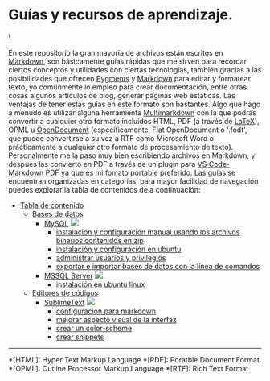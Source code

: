 # Guías y recursos de aprendizaje.

\


En este repositorio la gran mayoría de archivos están escritos en [Markdown](https://es.wikipedia.org/wiki/Markdown), son básicamente guías rápidas que me sirven para recordar ciertos conceptos y utilidades con ciertas tecnologías, también gracias a las posibilidades que ofrecen [Pygments](https://pygments.org) y [Markdown](https://es.wikipedia.org/wiki/Markdown) para editar y formatear texto, yo comúnmente lo empleo para crear documentación, entre otras cosas algunos artículos de blog, generar páginas web estáticas. Las ventajas de tener estas guías en este formato son bastantes. Algo que hago a menudo es utilizar alguna herramienta [Multimarkdown](https://fletcherpenney.net/multimarkdown/#whatismultimarkdown) con la que podrás convertir a cualquier otro formato incluidos HTML, PDF (a través de [LaTeX](https://es.wikipedia.org/wiki/LaTeX)), OPML u [OpenDocument](https://es.wikipedia.org/wiki/OpenDocument) (específicamente, Flat OpenDocument o '.fodt', que puede convertirse a su vez a RTF como Microsoft Word o prácticamente a cualquier otro formato de procesamiento de texto). Personalmente me la paso muy bien escribiendo archivos en Markdown, y despues las convierto en PDF a través de un plugin para [VS Code-Markdown PDF](https://marketplace.visualstudio.com/items?itemName=yzane.markdown-pdf) ya que es mi fomato portable preferido. Las guías se encuentran organizadas en categorías, para mayor facilidad de navegación puedes explorar la tabla de contenidos de a continuación:

* [Tabla de contenido](./)
  * [Bases de datos](./)
    * [MySQL](devs/database/mysql/) ![](assets/ico/MySQL\_Logo.ico)
      * [instalación y configuración manual usando los archivos binarios contenidos en zip](devs/database/mysql/install\_zip/)
      * [instalación y configuración en ubuntu](devs/database/mysql/install\_in\_ubuntu/)
      * [administrar usuarios y privilegios](devs/database/mysql/manager\_users\_privileges/)
      * [exportar e importar bases de datos con la línea de comandos](devs/database/mysql/mysqldump\_import\_export/)
    * [MSSQL Server](./) ![](assets/ico/microsoft\_sql\_server.ico)
      * [instalación en ubuntu linux](./)
  * [Editores de códigos](./)
    * [SublimeText](./) ![](assets/ico/sublime\_text.ico)
      * [configuración para markdown](devs/ide\_code\_editor/sublimetext/edit\_markdown/)
      * [mejorar aspecto visual de la interfaz](devs/ide\_code\_editor/sublimetext/theme\_better/)
      * [crear un color-scheme](devs/ide\_code\_editor/sublimetext/create\_color-scheme/)
      * [crear snippets](./)

***

\*\[HTML]: Hyper Text Markup Language \*\[PDF]: Poratble Document Format \*\[OPML]: Outline Processor Markup Language \*\[RTF]: Rich Text Format
